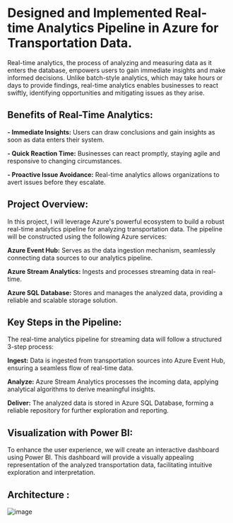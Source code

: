 # Designed and Implemented Real-time Analytics Pipeline in Azure for Transportation Data.

Real-time analytics, the process of analyzing and measuring data as it enters the database, empowers users to gain immediate insights and make informed decisions. Unlike batch-style analytics, which may take hours or days to provide findings, real-time analytics enables businesses to react swiftly, identifying opportunities and mitigating issues as they arise.

## Benefits of Real-Time Analytics:
**- Immediate Insights:** Users can draw conclusions and gain insights as soon as data enters their system.

**- Quick Reaction Time:** Businesses can react promptly, staying agile and responsive to changing circumstances.

**- Proactive Issue Avoidance:** Real-time analytics allows organizations to avert issues before they escalate.

## Project Overview:
In this project, I will leverage Azure's powerful ecosystem to build a robust real-time analytics pipeline for analyzing transportation data. The pipeline will be constructed using the following Azure services:

**Azure Event Hub:** Serves as the data ingestion mechanism, seamlessly connecting data sources to our analytics pipeline.

**Azure Stream Analytics:** Ingests and processes streaming data in real-time.

**Azure SQL Database:** Stores and manages the analyzed data, providing a reliable and scalable storage solution.

## Key Steps in the Pipeline:
The real-time analytics pipeline for streaming data will follow a structured 3-step process:

**Ingest:** Data is ingested from transportation sources into Azure Event Hub, ensuring a seamless flow of real-time data.

**Analyze:** Azure Stream Analytics processes the incoming data, applying analytical algorithms to derive meaningful insights.

**Deliver:** The analyzed data is stored in Azure SQL Database, forming a reliable repository for further exploration and reporting.

## Visualization with Power BI:
To enhance the user experience, we will create an interactive dashboard using Power BI. This dashboard will provide a visually appealing representation of the analyzed transportation data, facilitating intuitive exploration and interpretation.

## Architecture :
![image](https://github.com/elterraf/Designed-and-Implemented-Real-time-Analytics-Pipeline-in-Azure-for-Transportation-Data./assets/73224299/f3f824c6-3bc3-4bc9-87f2-7ff3773f6ccf)
